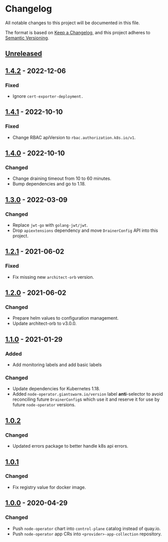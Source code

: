 # Changelog

All notable changes to this project will be documented in this file.

The format is based on [Keep a Changelog](https://keepachangelog.com/en/1.0.0/),
and this project adheres to [Semantic Versioning](https://semver.org/spec/v2.0.0.html).

## [Unreleased]

## [1.4.2] - 2022-12-06

### Fixed

- Ignore `cert-exporter-deployment.`

## [1.4.1] - 2022-10-10

### Fixed

- Change RBAC apiVersion to `rbac.authorization.k8s.io/v1`.

## [1.4.0] - 2022-10-10

### Changed

- Change draining timeout from 10 to 60 minutes.
- Bump dependencies and go to 1.18.

## [1.3.0] - 2022-03-09

### Changed

- Replace `jwt-go` with `golang-jwt/jwt`.
- Drop `apiextensions` dependency and move `DrainerConfig` API into this project.

## [1.2.1] - 2021-06-02

### Fixed

- Fix missing new `architect-orb` version.

## [1.2.0] - 2021-06-02

### Changed

- Prepare helm values to configuration management.
- Update architect-orb to v3.0.0.

## [1.1.0] - 2021-01-29

### Added

- Add monitoring labels and add basic labels

### Changed

- Update dependencies for Kubernetes 1.18.
- Added `node-operator.giantswarm.io/version` label **anti**-selector to avoid reconciling future `DrainerConfig`s which use it and reserve it for use by future `node-operator` versions.

## [1.0.2]

### Changed

- Updated errors package to better handle k8s api errors.

## [1.0.1]

### Changed

- Fix registry value for docker image.

## [1.0.0] - 2020-04-29

### Changed

- Push `node-operator` chart into `control-plane` catalog instead of quay.io.
- Push `node-operator` app CRs into `<provider>-app-collection` repository.

[Unreleased]: https://github.com/giantswarm/node-operator/compare/v1.4.2...HEAD
[1.4.2]: https://github.com/giantswarm/node-operator/compare/v1.4.1...v1.4.2
[1.4.1]: https://github.com/giantswarm/node-operator/compare/v1.4.0...v1.4.1
[1.4.0]: https://github.com/giantswarm/node-operator/compare/v1.3.0...v1.4.0
[1.3.0]: https://github.com/giantswarm/node-operator/compare/v1.2.1...v1.3.0
[1.2.1]: https://github.com/giantswarm/node-operator/compare/v1.2.0...v1.2.1
[1.2.0]: https://github.com/giantswarm/node-operator/compare/v1.1.0...v1.2.0
[1.1.0]: https://github.com/giantswarm/node-operator/compare/v1.0.1...v1.1.0
[1.0.2]: https://github.com/giantswarm/node-operator/compare/v1.0.1...v1.0.2
[1.0.1]: https://github.com/giantswarm/node-operator/compare/v1.0.0...v1.0.1
[1.0.0]: https://github.com/giantswarm/node-operator/tag/v1.0.0
